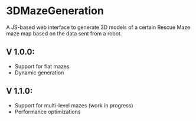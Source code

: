 # 3DMazeGeneration
A JS-based web interface to generate 3D models of a certain Rescue Maze maze map based on the data sent from a robot.

## V 1.0.0:
- Support for flat mazes
- Dynamic generation

## V 1.1.0:
- Support for multi-level mazes (work in progress)
- Performance optimizations

